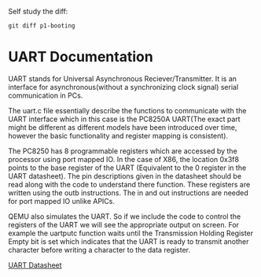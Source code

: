 Self study the diff:

`git diff p1-booting`


# UART Documentation

UART stands for Universal Asynchronous Reciever/Transmitter. It is an interface for asynchronous(without a synchronizing clock signal) serial communication in PCs.

The uart.c file essentially describe the functions to communicate with the UART interface which in this case is the PC8250A UART(The exact part might be different as different models have been introduced over time, however the basic functionality and register mapping is consistent). 

The PC8250 has 8 programmable registers which are accessed by the processor using port mapped IO. In the case of X86, the location 0x3f8 points to the base register of the UART (Equivalent to the 0 register in the UART datasheet). The pin descriptions given in the datasheet should be read along with the code to understand there function. These registers are written using the outb instructions. The in and out instructions are needed for port mapped IO unlike APICs.

QEMU also simulates the UART. So if we include the code to control the registers of the UART we will see the appropriate output on screen. For example the uartputc function waits until the Transmission Holding Register Empty bit is set which indicates that the UART is ready to transmit another character before writing a character to the data register.

[UART Datasheet](https://sys.cs.fau.de/extern/lehre/ws22/bs/uebung/aufgabe3/uart-8250a.pdf)

